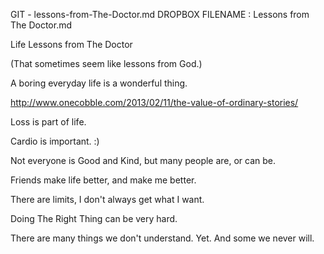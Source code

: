 GIT - lessons-from-The-Doctor.md
DROPBOX FILENAME : Lessons from The Doctor.md


Life Lessons from The Doctor

(That sometimes seem like lessons from God.)

A boring everyday life is a wonderful thing.

http://www.onecobble.com/2013/02/11/the-value-of-ordinary-stories/

Loss is part of life.

Cardio is important. :)

Not everyone is Good and Kind, but many people are, or can be.

Friends make life better, and make me better.

There are limits, I don't always get what I want.

Doing The Right Thing can be very hard.

There are many things we don't understand. Yet. And some we never will.
